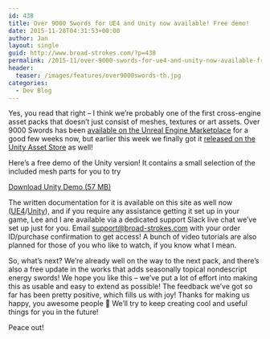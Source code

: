 ```yaml
---
id: 438
title: Over 9000 Swords for UE4 and Unity now available! Free demo!
date: 2015-11-28T04:31:53+00:00
author: Jan
layout: single
guid: http://www.broad-strokes.com/?p=438
permalink: /2015-11/over-9000-swords-for-ue4-and-unity-now-available-free-demo/
header:
  teaser: /images/features/over9000swords-th.jpg
categories:
  - Dev Blog
---
```

Yes, you read that right &#8211; I think we&#8217;re probably one of the first cross-engine asset packs that doesn&#8217;t just consist of meshes, textures or art assets. Over 9000 Swords has been <a href="https://www.unrealengine.com/marketplace/over-9000-swords" target="_blank">available on the Unreal Engine Marketplace</a> for a good few weeks now, but earlier this week we finally got it <a href="https://www.assetstore.unity3d.com/en/#!/content/48554" target="_blank">released on the Unity Asset Store</a> as well!

Here&#8217;s a free demo of the Unity version! It contains a small selection of the included mesh parts for you to try

[Download Unity Demo (57 MB)](http://www.broad-strokes.com/download/9000SwordsUnityDemo.zip)

The written documentation for it is available on this site as well now (<a href="http://www.broad-strokes.com/tools/over-9000-swords/ue4-docs/" target="_blank">UE4</a>/<a href="http://www.broad-strokes.com/tools/over-9000-swords/unity-docs/" target="_blank">Unity</a>), and if you require any assistance getting it set up in your game, Lee and I are available via a dedicated support Slack live chat we&#8217;ve set up just for you. Email <support@broad-strokes.com> with your order ID/purchase confirmation to get access! A bunch of video tutorials are also planned for those of you who like to watch, if you know what I mean.

So, what&#8217;s next? We&#8217;re already well on the way to the next pack, and there&#8217;s also a free update in the works that adds seasonally topical nondescript energy swords! We hope you like this &#8211; we&#8217;ve put a lot of effort into making this as usable and easy to extend as possible! The feedback we&#8217;ve got so far has been pretty positive, which fills us with joy! Thanks for making us happy, you awesome people 🙂 We&#8217;ll try to keep creating cool and useful things for you in the future!

Peace out!